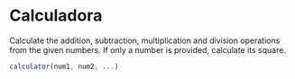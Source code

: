 # Calculadora

Calculate the addition, subtraction, multiplication and division operations from the given numbers. If only a number is provided, calculate its square.

```js
calculator(num1, num2, ...)
```